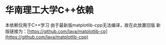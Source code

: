 # 华南理工大学C++依赖  
本依赖仅用于C++学习
由于最新版matplotlib-cpp无法编译，故在此放置旧版
新版链接为：[https://github.com/lava/matplotlib-cp](https://github.com/lava/matplotlib-cpp)

